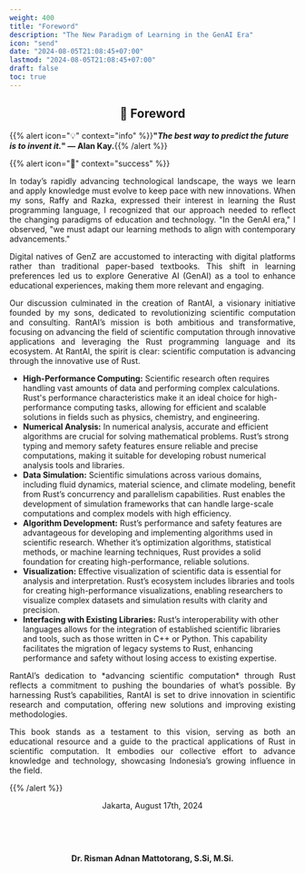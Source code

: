 ```yaml
---
weight: 400
title: "Foreword"
description: "The New Paradigm of Learning in the GenAI Era"
icon: "send"
date: "2024-08-05T21:08:45+07:00"
lastmod: "2024-08-05T21:08:45+07:00"
draft: false
toc: true
---
```


<center>

## 📖 Foreword

</center>

{{% alert icon="💡" context="info" %}}<strong>"<em>The best way to predict the future is to invent it.</em>" — Alan Kay.</strong>{{% /alert %}}

{{% alert icon="📖" context="success" %}}

<p style="text-align: justify;">
In today’s rapidly advancing technological landscape, the ways we learn and apply knowledge must evolve to keep pace with new innovations. When my sons, Raffy and Razka, expressed their interest in learning the Rust programming language, I recognized that our approach needed to reflect the changing paradigms of education and technology. "In the GenAI era," I observed, "we must adapt our learning methods to align with contemporary advancements."
</p>

<p style="text-align: justify;">
Digital natives of GenZ are accustomed to interacting with digital platforms rather than traditional paper-based textbooks. This shift in learning preferences led us to explore Generative AI (GenAI) as a tool to enhance educational experiences, making them more relevant and engaging.
</p>

<p style="text-align: justify;">
Our discussion culminated in the creation of RantAI, a visionary initiative founded by my sons, dedicated to revolutionizing scientific computation and consulting. RantAI’s mission is both ambitious and transformative, focusing on advancing the field of scientific computation through innovative applications and leveraging the Rust programming language and its ecosystem. At RantAI, the spirit is clear: scientific computation is advancing through the innovative use of Rust.
</p>

- **High-Performance Computing:** Scientific research often requires handling vast amounts of data and performing complex calculations. Rust's performance characteristics make it an ideal choice for high-performance computing tasks, allowing for efficient and scalable solutions in fields such as physics, chemistry, and engineering.
- **Numerical Analysis:** In numerical analysis, accurate and efficient algorithms are crucial for solving mathematical problems. Rust’s strong typing and memory safety features ensure reliable and precise computations, making it suitable for developing robust numerical analysis tools and libraries.
- **Data Simulation:** Scientific simulations across various domains, including fluid dynamics, material science, and climate modeling, benefit from Rust’s concurrency and parallelism capabilities. Rust enables the development of simulation frameworks that can handle large-scale computations and complex models with high efficiency.
- **Algorithm Development:** Rust’s performance and safety features are advantageous for developing and implementing algorithms used in scientific research. Whether it’s optimization algorithms, statistical methods, or machine learning techniques, Rust provides a solid foundation for creating high-performance, reliable solutions.
- **Visualization:** Effective visualization of scientific data is essential for analysis and interpretation. Rust’s ecosystem includes libraries and tools for creating high-performance visualizations, enabling researchers to visualize complex datasets and simulation results with clarity and precision.
- **Interfacing with Existing Libraries:** Rust’s interoperability with other languages allows for the integration of established scientific libraries and tools, such as those written in C++ or Python. This capability facilitates the migration of legacy systems to Rust, enhancing performance and safety without losing access to existing expertise.

<p style="text-align: justify;">
RantAI’s dedication to *advancing scientific computation* through Rust reflects a commitment to pushing the boundaries of what’s possible. By harnessing Rust’s capabilities, RantAI is set to drive innovation in scientific research and computation, offering new solutions and improving existing methodologies.
</p>

<p style="text-align: justify;">
This book stands as a testament to this vision, serving as both an educational resource and a guide to the practical applications of Rust in scientific computation. It embodies our collective effort to advance knowledge and technology, showcasing Indonesia’s growing influence in the field.
</p>
{{% /alert %}}

<center>

Jakarta, August 17th, 2024

&nbsp;

&nbsp;

<strong>Dr. Risman Adnan Mattotorang, S.Si, M.Si.</strong>

</center>
